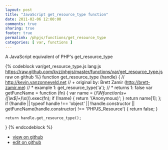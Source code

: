 ```yaml
---
layout: post
title: "JavaScript get_resource_type function"
date: 2011-02-06 12:00:00
comments: true
sharing: true
footer: true
permalink: /phpjs/functions/get_resource_type
categories: [ var, functions ]
---
```

A JavaScript equivalent of PHP's get_resource_type
<!-- more -->
{% codeblock var/get_resource_type.js lang:js https://raw.github.com/kvz/phpjs/master/functions/var/get_resource_type.js raw on github %}
function get_resource_type (handle) {
    // http://kevin.vanzonneveld.net
    // +   original by: Brett Zamir (http://brett-zamir.me)
    // *     example 1: get_resource_type('a');
    // *     returns 1: false
    var getFuncName = function (fn) {
        var name = (/\W*function\s+([\w\$]+)\s*\(/).exec(fn);
        if (!name) {
            return '(Anonymous)';
        }
        return name[1];
    };
    if (!handle || typeof handle !== 'object' || !handle.constructor || getFuncName(handle.constructor) !== 'PHPJS_Resource') {
        return false;
    }

    return handle.get_resource_type();
}
{% endcodeblock %}
<ul>
 <li><a href="https://github.com/kvz/phpjs/blob/master/functions/var/get_resource_type.js">view on github</a></li>
 <li><a href="https://github.com/kvz/phpjs/edit/master/functions/var/get_resource_type.js">edit on github</a></li>
</ul>

